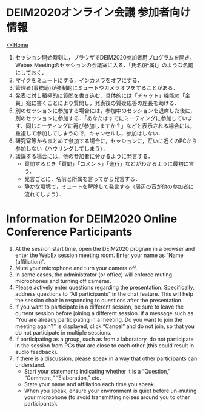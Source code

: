 # DEIM2020オンライン会議 参加者向け情報

[<<Home](README.md)

1. セッション開始時刻に，ブラウザでDEIM2020参加者用プログラムを開き，Webex Meetingのセッションの会議室に入る．「氏名(所属)」のような名前にしておく．
1. マイクをミュートにする．インカメラをオフにする．
1. 管理者(事務局)が強制的にミュートやカメラオフをすることがある．
1. 発表に対し積極的に質問を書き込む．具体的には「チャット」機能の「全員」宛に書くことにより質問し，発表後の質疑応答の座長を助ける．
1. 別のセッションに参加する場合には，参加中のセッションを退席した後に，別のセッションに参加する．「あなたはすでにミーティングに参加しています．同じミーティングに再び参加しますか？」などと表示される場合には，重複して参加してしまうので，キャンセルし，参加はしない．
1. 研究室等からまとめて参加する場合に，セッションに，互いに近くのPCから参加しない（ハウリングしてしまう）．
1. 議論する場合には，他の参加者に分かるように発言する．
   - 質問するとき「質問」「コメント」「進行」などがわかるように最初に言う．
   - 発言ごとに，名前と所属を言ってから発言する．
   - 静かな環境で，ミュートを解除して発言する（周辺の音が他の参加者に流れてしまう）．

# Information for DEIM2020 Online Conference Participants

1.	At the session start time, open the DEIM2020 program in a browser and enter the WebEx session meeting room. Enter your name as “Name (affiliation)”.
1.	Mute your microphone and turn your camera off. 
1.	In some cases, the administrator (or office) will enforce muting microphones and turning off cameras.
1.	Please actively enter questions regarding the presentation. Specifically, address questions to “All participants” in the chat feature. This will help the session chair in responding to questions after the presentation.
1.	If you want to participate in a different session, be sure to leave the current session before joining a different session. If a message such as “You are already participating in a meeting. Do you want to join the meeting again?” is displayed, click “Cancel” and do not join, so that you do not participate in multiple sessions. 
1.	If participating as a group, such as from a laboratory, do not participate in the session from PCs that are close to each other (this could result in audio feedback).
1.	If there is a discussion, please speak in a way that other participants can understand.
    - Start your statements indicating whether it is a “Question,” “Comment,” “Elaboration,” etc.
    - State your name and affiliation each time you speak.
    - When you speak, ensure your environment is quiet before un-muting your microphone (to avoid transmitting noises around you to other participants).
